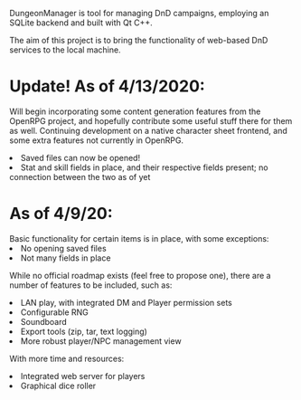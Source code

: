 DungeonManager is tool for managing DnD campaigns, employing an SQLite backend and built with Qt C++.

The aim of this project is to bring the functionality of web-based DnD services to the local machine.

<h1>Update! As of 4/13/2020:</h1>

Will begin incorporating some content generation features from the OpenRPG project, and hopefully contribute some useful stuff there for them as well. Continuing development on a native character sheet frontend, and some extra features not currently in OpenRPG.

  <li>Saved files can now be opened!
  <li>Stat and skill fields in place, and their respective fields present; no connection between the two as of yet

<h1>As of 4/9/20:</h1>
Basic functionality for certain items is in place, with some exceptions:

  <li>No opening saved files
  <li>Not many fields in place


While no official roadmap exists (feel free to propose one), there are a number of features to be included, such as:

  <li>LAN play, with integrated DM and Player permission sets
  <li>Configurable RNG
  <li>Soundboard
  <li>Export tools (zip, tar, text logging)
  <li>More robust player/NPC management view

With more time and resources:

  <li>Integrated web server for players
  <li>Graphical dice roller
